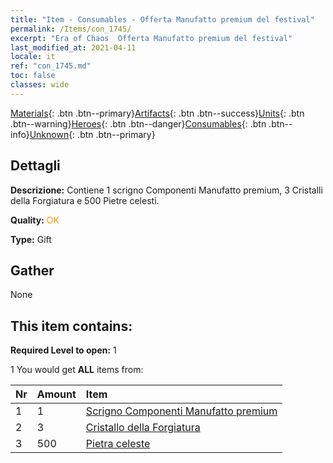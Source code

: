 ```yaml
---
title: "Item - Consumables - Offerta Manufatto premium del festival"
permalink: /Items/con_1745/
excerpt: "Era of Chaos  Offerta Manufatto premium del festival"
last_modified_at: 2021-04-11
locale: it
ref: "con_1745.md"
toc: false
classes: wide
---
```

 [Materials](/it/Items/){: .btn .btn--primary}[Artifacts](/it/Items/Artifacts/){: .btn .btn--success}[Units](/it/Items/Units/){: .btn .btn--warning}[Heroes](/it/Items/Heroes/){: .btn .btn--danger}[Consumables](/it/Items/Consumables/){: .btn .btn--info}[Unknown](/it/Items/Unknown/){: .btn .btn--primary}

## Dettagli
 **Descrizione:** Contiene 1 scrigno Componenti Manufatto premium, 3 Cristalli della Forgiatura e 500 Pietre celesti.

 **Quality:** <span style="color: #FF8C00">OK</span>

 **Type:** Gift

## Gather

  None

## This item contains:

 **Required Level to open:** 1

 1 You would get **ALL** items  from:

  | Nr | Amount |     Item    |
  |:---|:-------|:------------|
  | 1 | 1 | [Scrigno Componenti Manufatto premium](/it/Items/con_1740/) | 
  | 2 | 3 | [Cristallo della Forgiatura](/it/Items/art_189/) | 
  | 3 | 500 | [Pietra celeste](/it/Items/art_188/) | 
